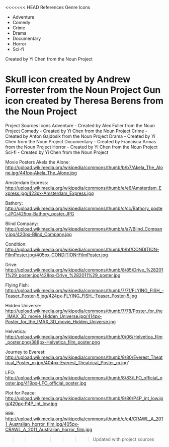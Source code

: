 <<<<<<< HEAD
References
Genre Icons
- Adventure
- Comedy
- Crime
- Drama
- Documentary
- Horror
- Sci-fi

Created by Yi Chen from the Noun Project

Skull icon created by Andrew Forrester from the Noun Project
Gun icon created by Theresa Berens from the Noun Project
=======
Project Sources
Icons
Adventure - Created by Alex Fuller from the Noun Project
Comedy - Created by Yi Chen from the Noun Project
Crime -Created by Anton Gajdosik from the Noun Project
Drama - Created by Yi Chen from the Noun Project
Documentary - Created by Francisca Armas from the Noun Project
Horror - Created by Yi Chen from the Noun Project
Sci-fi - Created by Yi Chen from the Noun Project

Movie Posters
Akela the Alone:
http://upload.wikimedia.org/wikipedia/commons/thumb/b/b7/Akela_The_Alone.jpg/441px-Akela_The_Alone.jpg

Amsterdam Express:
http://upload.wikimedia.org/wikipedia/commons/thumb/e/e6/Amsterdam_Express.jpg/423px-Amsterdam_Express.jpg

Bathory:
http://upload.wikimedia.org/wikipedia/commons/thumb/c/cc/Bathory_poster.JPG/425px-Bathory_poster.JPG

Blind Company: http://upload.wikimedia.org/wikipedia/commons/thumb/a/a7/Blind_Company.jpg/420px-Blind_Company.jpg

Condition:
http://upload.wikimedia.org/wikipedia/commons/thumb/b/bf/CONDITION-FilmPoster.jpg/405px-CONDITION-FilmPoster.jpg

Drive:
http://upload.wikimedia.org/wikipedia/commons/thumb/8/85/Drive_%282011%29_poster.jpg/428px-Drive_%282011%29_poster.jpg

Flying Fish:
http://upload.wikimedia.org/wikipedia/commons/thumb/7/71/FLYING_FISH_-Teaser_Poster-5.jpg/424px-FLYING_FISH_-Teaser_Poster-5.jpg

Hidden Universe:
http://upload.wikimedia.org/wikipedia/commons/thumb/7/78/Poster_for_the_IMAX_3D_movie_Hidden_Universe.jpg/414px-Poster_for_the_IMAX_3D_movie_Hidden_Universe.jpg

Helvetica:
http://upload.wikimedia.org/wikipedia/commons/thumb/0/06/Helvetica_film_poster.png/388px-Helvetica_film_poster.png

Journey to Everest:
http://upload.wikimedia.org/wikipedia/commons/thumb/8/80/Everest_Theatrical_Poster_m.jpg/404px-Everest_Theatrical_Poster_m.jpg'

LFO:
http://upload.wikimedia.org/wikipedia/commons/thumb/8/83/LFO_official_poster.jpg/419px-LFO_official_poster.jpg

Plot for Peace:
http://upload.wikimedia.org/wikipedia/commons/thumb/8/86/P4P_int_low.jpg/420px-P4P_int_low.jpg

999:
http://upload.wikimedia.org/wikipedia/commons/thumb/c/c4/CRAWL_A_2011_Australian_horror_film.jpg/405px-CRAWL_A_2011_Australian_horror_film.jpg
>>>>>>> Updated with project sources
